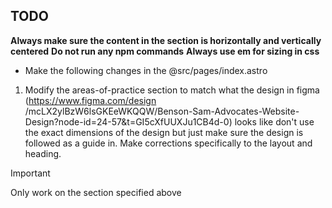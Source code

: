 ## TODO

**Always make sure the content in the section is horizontally and vertically centered**
**Do not run any npm commands**
**Always use em for sizing in css**

- Make the following changes in the @src/pages/index.astro

1. Modify the areas-of-practice section to match what the design in figma (https://www.figma.com/design
   /mcLX2ylBzW6lsGKEeWKQQW/Benson-Sam-Advocates-Website-Design?node-id=24-57&t=GI5cXfUUXJu1CB4d-0) looks like don't use the exact
   dimensions of the design but just make sure the design is followed as a guide in. Make corrections specifically to the layout
   and heading.

> [!IMPORTANT]
> Only work on the section specified above
